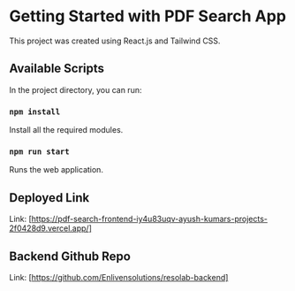 # Getting Started with PDF Search App

This project was created using React.js and Tailwind CSS.

## Available Scripts

In the project directory, you can run:

### `npm install`

Install all the required modules.

### `npm run start`

Runs the web application.

## Deployed Link

Link: [https://pdf-search-frontend-iy4u83uqv-ayush-kumars-projects-2f0428d9.vercel.app/]

## Backend Github Repo

Link: [https://github.com/Enlivensolutions/resolab-backend]
